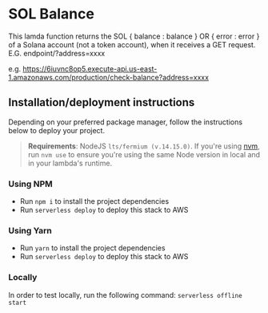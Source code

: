 # SOL Balance

This lamda function returns the SOL { balance : balance } OR { error : error } of a Solana account (not a token account), when it receives a GET request. E.G. endpoint/?address=xxxx

e.g. https://6iuvnc8op5.execute-api.us-east-1.amazonaws.com/production/check-balance?address=xxxx

## Installation/deployment instructions

Depending on your preferred package manager, follow the instructions below to deploy your project.

> **Requirements**: NodeJS `lts/fermium (v.14.15.0)`. If you're using [nvm](https://github.com/nvm-sh/nvm), run `nvm use` to ensure you're using the same Node version in local and in your lambda's runtime.

### Using NPM

-   Run `npm i` to install the project dependencies
-   Run `serverless deploy` to deploy this stack to AWS

### Using Yarn

-   Run `yarn` to install the project dependencies
-   Run `serverless deploy` to deploy this stack to AWS

### Locally

In order to test locally, run the following command: `serverless offline start`

